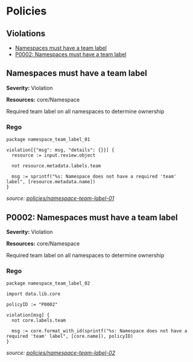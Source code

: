 # Policies

## Violations

* [Namespaces must have a team label](#namespaces-must-have-a-team-label)
* [P0002: Namespaces must have a team label](#p0002-namespaces-must-have-a-team-label)

## Namespaces must have a team label

**Severity:** Violation

**Resources:** core/Namespace

Required team label on all namespaces to determine ownership

### Rego

```rego
package namespace_team_label_01

violation[{"msg": msg, "details": {}}] {
  resource := input.review.object

  not resource.metadata.labels.team

  msg := sprintf("%s: Namespace does not have a required 'team' label", [resource.metadata.name])
}
```

_source: [policies/namespace-team-label-01](policies/namespace-team-label-01)_

## P0002: Namespaces must have a team label

**Severity:** Violation

**Resources:** core/Namespace

Required team label on all namespaces to determine ownership

### Rego

```rego
package namespace_team_label_02

import data.lib.core

policyID := "P0002"

violation[msg] {
  not core.labels.team

  msg := core.format_with_id(sprintf("%s: Namespace does not have a required 'team' label", [core.name]), policyID)
}
```

_source: [policies/namespace-team-label-02](policies/namespace-team-label-02)_
